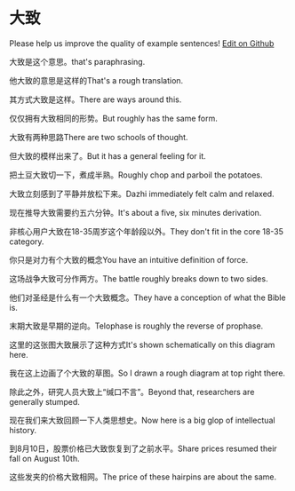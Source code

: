 # 大致

Please help us improve the quality of example sentences! [Edit on Github](https://github.com/jiyushe/jiyu-example-sentence-source/blob/main/chinese/dazhi.md)

<p><span class="chinese">大致是这个意思。</span><span class="english">that's paraphrasing.</span></p>

<p><span class="chinese">他大致的意思是这样的</span><span class="english">That's a rough translation.</span></p>

<p><span class="chinese">其方式大致是这样。</span><span class="english">There are ways around this.</span></p>

<p><span class="chinese">仅仅拥有大致相同的形势。</span><span class="english">But roughly has the same form.</span></p>

<p><span class="chinese">大致有两种思路</span><span class="english">There are two schools of thought.</span></p>

<p><span class="chinese">但大致的模样出来了。</span><span class="english">But it has a general feeling for it.</span></p>

<p><span class="chinese">把土豆大致切一下，煮成半熟。</span><span class="english">Roughly chop and parboil the potatoes.</span></p>

<p><span class="chinese">大致立刻感到了平静并放松下来。</span><span class="english">Dazhi immediately felt calm and relaxed.</span></p>

<p><span class="chinese">现在推导大致需要约五六分钟。</span><span class="english">It's about a five, six minutes derivation.</span></p>

<p><span class="chinese">非核心用户大致在18-35周岁这个年龄段以外。</span><span class="english">They don't fit in the core 18-35 category.</span></p>

<p><span class="chinese">你只是对力有个大致的概念</span><span class="english">You have an intuitive definition of force.</span></p>

<p><span class="chinese">这场战争大致可分作两方。</span><span class="english">The battle roughly breaks down to two sides.</span></p>

<p><span class="chinese">他们对圣经是什么有一个大致概念。</span><span class="english">They have a conception of what the Bible is.</span></p>

<p><span class="chinese">末期大致是早期的逆向。</span><span class="english">Telophase is roughly the reverse of prophase.</span></p>

<p><span class="chinese">这里的这张图大致展示了这种方式</span><span class="english">It's shown schematically on this diagram here.</span></p>

<p><span class="chinese">我在这上边画了个大致的草图。</span><span class="english">So I drawn a rough diagram at top right there.</span></p>

<p><span class="chinese">除此之外，研究人员大致上“缄口不言”。</span><span class="english">Beyond that, researchers are generally stumped.</span></p>

<p><span class="chinese">现在我们来大致回顾一下人类思想史。</span><span class="english">Now here is a big glop of intellectual history.</span></p>

<p><span class="chinese">到8月10日，股票价格已大致恢复到了之前水平。</span><span class="english">Share prices resumed their fall on August 10th.</span></p>

<p><span class="chinese">这些发夹的价格大致相网。</span><span class="english">The price of these hairpins are about the same.</span></p>

